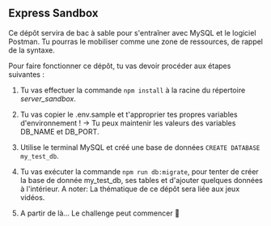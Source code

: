 ## Express Sandbox

Ce dépôt servira de bac à sable pour s'entraîner avec MySQL et le logiciel Postman. Tu pourras le mobiliser comme une zone de ressources, de rappel de la syntaxe.

Pour faire fonctionner ce dépôt, tu vas devoir procéder aux étapes suivantes :

1. Tu vas effectuer la commande `npm install` à la racine du répertoire *server_sandbox*.

2. Tu vas copier le .env.sample et t'approprier tes propres variables d'environnement !
      -> Tu peux maintenir les valeurs des variables DB_NAME et DB_PORT.

3. Utilise le terminal MySQL et créé une base de données `CREATE DATABASE my_test_db`.

4. Tu vas exécuter la commande `npm run db:migrate`, pour tenter de créer la base de donnée my_test_db, ses tables et d'ajouter quelques données à l'intérieur. 
A noter: La thématique de ce dépôt sera liée aux jeux vidéos.

5. A partir de là... Le challenge peut commencer 🎉